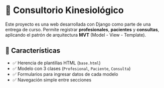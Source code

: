 # 🏥 Consultorio Kinesiológico

Este proyecto es una web desarrollada con Django como parte de una entrega de curso. Permite registrar **profesionales**, **pacientes** y **consultas**, aplicando el patrón de arquitectura **MVT** (Model - View - Template).

## 📌 Características

- ✅ Herencia de plantillas HTML (`base.html`)
- ✅ Modelo con 3 clases (`Profesional`, `Paciente`, `Consulta`)
- ✅ Formularios para ingresar datos de cada modelo
- ✅ Navegación simple entre secciones




